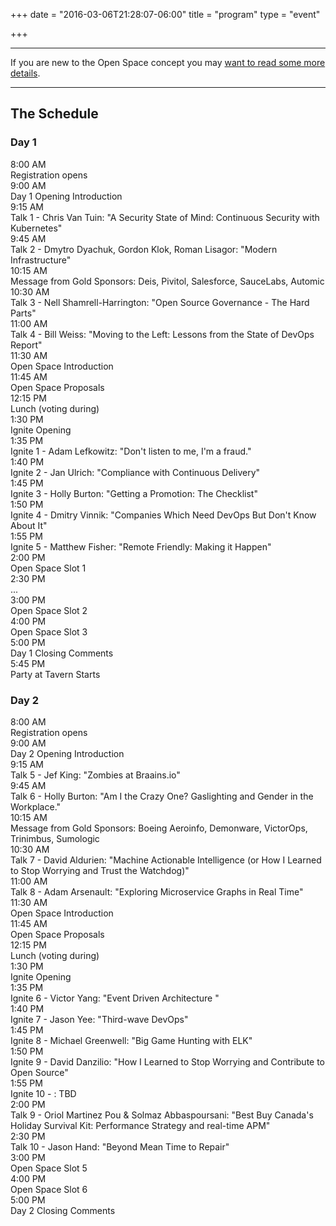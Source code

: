 +++
date = "2016-03-06T21:28:07-06:00"
title = "program"
type = "event"

+++

<div class = "row">
  <div class = "col-md-12">
    <hr />
    If you are new to the Open Space concept you may <a href="/pages/open-space-format">want to read some more details</a>.
    <hr />
  </div>
</div>

<div class = "row">
  <div class = "col-md-12 col-md-offset-4">
    <h2>The Schedule</h2>
  </div>
</div>

<div class = "row">
<div class = "col-md-6">
    <div class = "row">
      <div class = "col-md-12">
        <h3>Day 1</h3>
      </div>
    </div>

<div class = "row">
      <div class = "col-md-4">
        <time>8:00 AM</time>
      </div>
      <div class = "col-md-6 box">
          Registration opens
      </div>
    </div>
<div class = "row">
      <div class = "col-md-4">
        <time>9:00 AM</time>
      </div>
      <div class = "col-md-6 box">
          Day 1 Opening Introduction
      </div>
    </div>
<div class = "row">
      <div class = "col-md-4">
        <time>9:15 AM</time>
      </div>
      <div class = "col-md-6 box">
          Talk 1 - Chris Van Tuin: "A Security State of Mind: Continuous Security with Kubernetes"
      </div>
    </div>
<div class = "row">
      <div class = "col-md-4">
        <time>9:45 AM</time>
      </div>
      <div class = "col-md-6 box">
          Talk 2 - Dmytro Dyachuk, Gordon Klok, Roman Lisagor: "Modern Infrastructure"
      </div>
    </div>
<div class = "row">
      <div class = "col-md-4">
        <time>10:15 AM</time>
      </div>
      <div class = "col-md-6 box">
          Message from Gold Sponsors: Deis, Pivitol, Salesforce, SauceLabs, Automic
      </div>
    </div>
<div class = "row">
      <div class = "col-md-4">
        <time>10:30 AM</time>
      </div>
      <div class = "col-md-6 box">
          Talk 3 - Nell Shamrell-Harrington: "Open Source Governance - The Hard Parts"
      </div>
    </div>
<div class = "row">
      <div class = "col-md-4">
        <time>11:00 AM</time>
      </div>
      <div class = "col-md-6 box">
          Talk 4 - Bill Weiss: "Moving to the Left: Lessons from the State of DevOps Report"
      </div>
    </div>
<div class = "row">
      <div class = "col-md-4">
        <time>11:30 AM</time>
      </div>
      <div class = "col-md-6 box">
          Open Space Introduction
      </div>
    </div>
<div class = "row">
      <div class = "col-md-4">
        <time>11:45 AM</time>
      </div>
      <div class = "col-md-6 box">
          Open Space Proposals
      </div>
    </div>
<div class = "row">
      <div class = "col-md-4">
        <time>12:15 PM</time>
      </div>
      <div class = "col-md-6 box">
          Lunch (voting during)
      </div>
    </div>
<div class = "row">
      <div class = "col-md-4">
        <time>1:30 PM</time>
      </div>
      <div class = "col-md-6 box">
          Ignite Opening
      </div>
    </div>
<div class = "row">
      <div class = "col-md-4">
        <time>1:35 PM</time>
      </div>
      <div class = "col-md-6 box">
          Ignite 1 - Adam Lefkowitz: "Don't listen to me, I'm a fraud."
      </div>
    </div>
<div class = "row">
      <div class = "col-md-4">
        <time>1:40 PM</time>
      </div>
      <div class = "col-md-6 box">
          Ignite 2 - Jan Ulrich: "Compliance with Continuous Delivery"
      </div>
    </div>
<div class = "row">
      <div class = "col-md-4">
        <time>1:45 PM</time>
      </div>
      <div class = "col-md-6 box">
          Ignite 3 - Holly Burton: "Getting a Promotion: The Checklist"
      </div>
    </div>
<div class = "row">
      <div class = "col-md-4">
        <time>1:50 PM</time>
      </div>
      <div class = "col-md-6 box">
          Ignite 4 - Dmitry Vinnik: "Companies Which Need DevOps But Don't Know About It"
      </div>
    </div>
<div class = "row">
      <div class = "col-md-4">
        <time>1:55 PM</time>
      </div>
      <div class = "col-md-6 box">
          Ignite 5 - Matthew Fisher: "Remote Friendly: Making it Happen"
      </div>
    </div>
<div class = "row">
      <div class = "col-md-4">
        <time>2:00 PM</time>
      </div>
      <div class = "col-md-6 box">
          Open Space Slot 1
      </div>
    </div>
<div class = "row">
      <div class = "col-md-4">
        <time>2:30 PM</time>
      </div>
      <div class = "col-md-6 box">
          ...
      </div>
    </div>
<div class = "row">
      <div class = "col-md-4">
        <time>3:00 PM</time>
      </div>
      <div class = "col-md-6 box">
          Open Space Slot 2
      </div>
    </div>
<div class = "row">
      <div class = "col-md-4">
        <time>4:00 PM</time>
      </div>
      <div class = "col-md-6 box">
          Open Space Slot 3
      </div>
    </div>
<div class = "row">
      <div class = "col-md-4">
        <time>5:00 PM</time>
      </div>
      <div class = "col-md-6 box">
          Day 1 Closing Comments
      </div>
    </div>
<div class = "row">
      <div class = "col-md-4">
        <time>5:45 PM</time>
      </div>
      <div class = "col-md-6 box">
          Party at Tavern Starts
      </div>
    </div>
</div>
<div class = "col-md-6">
    <div class = "row">
      <div class = "col-md-12">
        <h3>Day 2</h3>
      </div>
    </div>
<div class = "row">
      <div class = "col-md-4">
        <time>8:00 AM</time>
      </div>
      <div class = "col-md-6 box">
          Registration opens
      </div>
    </div>
<div class = "row">
      <div class = "col-md-4">
        <time>9:00 AM</time>
      </div>
      <div class = "col-md-6 box">
          Day 2 Opening Introduction
      </div>
    </div>
<div class = "row">
      <div class = "col-md-4">
        <time>9:15 AM</time>
      </div>
      <div class = "col-md-6 box">
          Talk 5 - Jef King: "Zombies at Braains.io"
      </div>
    </div>
<div class = "row">
      <div class = "col-md-4">
        <time>9:45 AM</time>
      </div>
      <div class = "col-md-6 box">
          Talk 6 - Holly Burton: "Am I the Crazy One? Gaslighting and Gender in the Workplace."
      </div>
    </div>
<div class = "row">
      <div class = "col-md-4">
        <time>10:15 AM</time>
      </div>
      <div class = "col-md-6 box">
          Message from Gold Sponsors: Boeing Aeroinfo, Demonware, VictorOps, Trinimbus, Sumologic
      </div>
    </div>
<div class = "row">
      <div class = "col-md-4">
        <time>10:30 AM</time>
      </div>
      <div class = "col-md-6 box">
          Talk 7 - David Aldurien: "Machine Actionable Intelligence (or How I Learned to Stop Worrying and Trust the Watchdog)"
      </div>
    </div>
<div class = "row">
      <div class = "col-md-4">
        <time>11:00 AM</time>
      </div>
      <div class = "col-md-6 box">
          Talk 8 - Adam Arsenault: "Exploring Microservice Graphs in Real Time"
      </div>
    </div>
<div class = "row">
      <div class = "col-md-4">
        <time>11:30 AM</time>
      </div>
      <div class = "col-md-6 box">
          Open Space Introduction
      </div>
    </div>
<div class = "row">
      <div class = "col-md-4">
        <time>11:45 AM</time>
      </div>
      <div class = "col-md-6 box">
          Open Space Proposals
      </div>
    </div>
<div class = "row">
      <div class = "col-md-4">
        <time>12:15 PM</time>
      </div>
      <div class = "col-md-6 box">
          Lunch (voting during)
      </div>
    </div>
<div class = "row">
      <div class = "col-md-4">
        <time>1:30 PM</time>
      </div>
      <div class = "col-md-6 box">
          Ignite Opening
      </div>
    </div>
<div class = "row">
      <div class = "col-md-4">
        <time>1:35 PM</time>
      </div>
      <div class = "col-md-6 box">
          Ignite 6 - Victor Yang: "Event Driven Architecture "
      </div>
    </div>
<div class = "row">
      <div class = "col-md-4">
        <time>1:40 PM</time>
      </div>
      <div class = "col-md-6 box">
          Ignite 7 - Jason Yee: "Third-wave DevOps"
      </div>
    </div>
<div class = "row">
      <div class = "col-md-4">
        <time>1:45 PM</time>
      </div>
      <div class = "col-md-6 box">
          Ignite 8 - Michael Greenwell: "Big Game Hunting with ELK"
      </div>
    </div>
<div class = "row">
      <div class = "col-md-4">
        <time>1:50 PM</time>
      </div>
      <div class = "col-md-6 box">
          Ignite 9 - David Danzilio: "How I Learned to Stop Worrying and Contribute to Open Source"
      </div>
    </div>
<div class = "row">
      <div class = "col-md-4">
        <time>1:55 PM</time>
      </div>
      <div class = "col-md-6 box">
          Ignite 10 - : TBD
      </div>
    </div>
<div class = "row">
      <div class = "col-md-4">
        <time>2:00 PM</time>
      </div>
      <div class = "col-md-6 box">
          Talk 9 - Oriol Martinez Pou &amp; Solmaz Abbaspoursani: "Best Buy Canada's Holiday Survival Kit: Performance Strategy and real-time APM"
      </div>
    </div>
<div class = "row">
      <div class = "col-md-4">
        <time>2:30 PM</time>
      </div>
      <div class = "col-md-6 box">
          Talk 10 - Jason Hand: "Beyond Mean Time to Repair"
      </div>
    </div>
<div class = "row">
      <div class = "col-md-4">
        <time>3:00 PM</time>
      </div>
      <div class = "col-md-6 box">
          Open Space Slot 5
      </div>
    </div>
<div class = "row">
      <div class = "col-md-4">
        <time>4:00 PM</time>
      </div>
      <div class = "col-md-6 box">
          Open Space Slot 6
      </div>
    </div>
<div class = "row">
      <div class = "col-md-4">
        <time>5:00 PM</time>
      </div>
      <div class = "col-md-6 box">
          Day 2 Closing Comments
      </div>
    </div>
</div></div>
